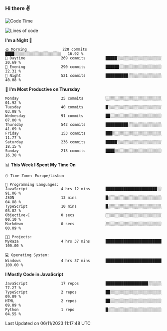 ### Hi there :v:

<!--
**eusebioaddsilva/eusebioaddsilva** is a ✨ _special_ ✨ repository because its `README.md` (this file) appears on your GitHub profile.

<!--START_SECTION:waka-->
![Code Time](http://img.shields.io/badge/Code%20Time-61%20hrs%201%20min-blue)

![Lines of code](https://img.shields.io/badge/From%20Hello%20World%20I%27ve%20Written-3.5%20million%20lines%20of%20code-blue)

**I'm a Night 🦉** 

```text
🌞 Morning                220 commits         ████░░░░░░░░░░░░░░░░░░░░░   16.92 % 
🌆 Daytime                269 commits         █████░░░░░░░░░░░░░░░░░░░░   20.69 % 
🌃 Evening                290 commits         ██████░░░░░░░░░░░░░░░░░░░   22.31 % 
🌙 Night                  521 commits         ██████████░░░░░░░░░░░░░░░   40.08 % 
```
📅 **I'm Most Productive on Thursday** 

```text
Monday                   25 commits          ░░░░░░░░░░░░░░░░░░░░░░░░░   01.92 % 
Tuesday                  40 commits          █░░░░░░░░░░░░░░░░░░░░░░░░   03.08 % 
Wednesday                91 commits          ██░░░░░░░░░░░░░░░░░░░░░░░   07.00 % 
Thursday                 542 commits         ██████████░░░░░░░░░░░░░░░   41.69 % 
Friday                   153 commits         ███░░░░░░░░░░░░░░░░░░░░░░   11.77 % 
Saturday                 236 commits         █████░░░░░░░░░░░░░░░░░░░░   18.15 % 
Sunday                   213 commits         ████░░░░░░░░░░░░░░░░░░░░░   16.38 % 
```


📊 **This Week I Spent My Time On** 

```text
🕑︎ Time Zone: Europe/Lisbon

💬 Programming Languages: 
JavaScript               4 hrs 12 mins       ███████████████████████░░   91.06 % 
JSON                     13 mins             █░░░░░░░░░░░░░░░░░░░░░░░░   04.88 % 
TypeScript               10 mins             █░░░░░░░░░░░░░░░░░░░░░░░░   03.82 % 
Objective-C              0 secs              ░░░░░░░░░░░░░░░░░░░░░░░░░   00.10 % 
Markdown                 0 secs              ░░░░░░░░░░░░░░░░░░░░░░░░░   00.09 % 

🐱‍💻 Projects: 
MyRaza                   4 hrs 37 mins       █████████████████████████   100.00 % 

💻 Operating System: 
Windows                  4 hrs 37 mins       █████████████████████████   100.00 % 
```

**I Mostly Code in JavaScript** 

```text
JavaScript               17 repos            ███████████████████░░░░░░   77.27 % 
TypeScript               2 repos             ██░░░░░░░░░░░░░░░░░░░░░░░   09.09 % 
HTML                     2 repos             ██░░░░░░░░░░░░░░░░░░░░░░░   09.09 % 
Python                   1 repo              █░░░░░░░░░░░░░░░░░░░░░░░░   04.55 % 
```




 Last Updated on 06/11/2023 11:17:48 UTC
<!--END_SECTION:waka-->
